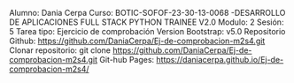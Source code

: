 Alumno: Dania Cerpa
Curso: BOTIC-SOFOF-23-30-13-0068 -DESARROLLO DE APLICACIONES FULL STACK PYTHON TRAINEE V2.0
Modulo: 2
Sesión: 5
Tarea tipo: Ejercicio de comprobación
Version Bootstrap: v5.0
Repositorio Github: https://github.com/DaniaCerpa/Ej-de-comprobacion-m2s4.git
Clonar repositorio: git clone https://github.com/DaniaCerpa/Ej-de-comprobacion-m2s4.git
Git-hub Pages: https://daniacerpa.github.io/Ej-de-comprobacion-m2s4/
